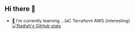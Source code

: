 ## Hi there 👋
- 🌱 I’m currently learning ...IaC Terraform AWS (interesting)
[![Radish's GitHub stats](https://github-readme-stats.vercel.app/api?username=seoulcloud)](https://github.com/anuraghazra/github-readme-stats)

<!-- 출처: https://min-0.tistory.com/entry/Git-Github-Profile-깃허브-꾸미기-줄여서-깃꾸-ㅋㅋ [min-0's  Growth Diary:티스토리] -->
<!--
**seoulcloud/seoulcloud** is a ✨ _special_ ✨ repository because its `README.md` (this file) appears on your GitHub profile.

Here are some ideas to get you started:

- 🔭 I’m currently working on ...
- 🌱 I’m currently learning ...
- 👯 I’m looking to collaborate on ...
- 🤔 I’m looking for help with ...
- 💬 Ask me about ...
- 📫 How to reach me: ...
- 😄 Pronouns: ...
- ⚡ Fun fact: ...
-->

